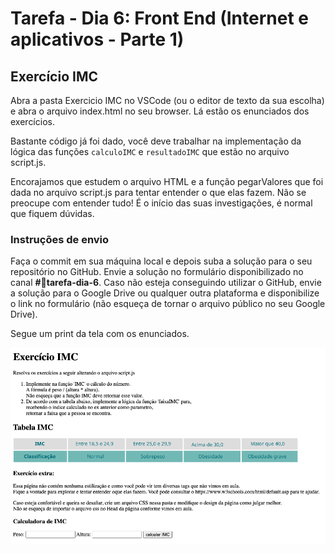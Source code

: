 # Tarefa - Dia 6: Front End (Internet e aplicativos - Parte 1)

## Exercício IMC

Abra a pasta Exercicio IMC no VSCode (ou o editor de texto da sua escolha) e abra o arquivo index.html no seu browser. 
Lá estão os enunciados dos exercícios.

Bastante código já foi dado, você deve trabalhar na implementação da lógica das funções `calculoIMC` e `resultadoIMC` que estão no arquivo script.js.

Encorajamos que estudem o arquivo HTML e a função pegarValores que foi dada no arquivo script.js para tentar entender o que elas fazem.
Não se preocupe com entender tudo! É o início das suas investigações, é normal que fiquem dúvidas.

### Instruções de envio

Faça o commit em sua máquina local e depois suba a solução para o seu repositório no GitHub. Envie a solução no formulário disponibilizado no canal **#💪tarefa-dia-6**. Caso não esteja conseguindo utilizar o GitHub, envie a solução para o Google Drive ou qualquer outra plataforma e disponibilize o link no formulário (não esqueça de tornar o arquivo público no seu Google Drive).

Segue um print da tela com os enunciados.

![print da tela dos exerícios](print.png)
